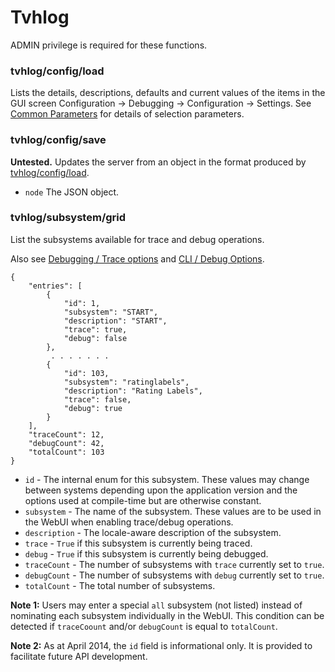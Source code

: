 # Tvhlog

ADMIN privilege is required for these functions.

### tvhlog/config/load

Lists the details, descriptions, defaults and current values of the items in the GUI screen Configuration -> Debugging -> Configuration -> Settings. See [Common Parameters](common-parameters.md) for details of selection parameters.

### tvhlog/config/save

**Untested.** Updates the server from an object in the format produced by [tvhlog/config/load](tvhlog.md#tvhlog-config-load).

* `node` The JSON object.

### tvhlog/subsystem/grid

List the subsystems available for trace and debug operations.

Also see [Debugging / Trace options](../../../appendices/debugging.md) and [CLI / Debug Options](../../../appendices/cli-commands.md#debug-options).

```
{
    "entries": [
        {
            "id": 1,
            "subsystem": "START",
            "description": "START",
            "trace": true,
            "debug": false
        },
         . . . . . . .
        {
            "id": 103,
            "subsystem": "ratinglabels",
            "description": "Rating Labels",
            "trace": false,
            "debug": true
        }
    ],
    "traceCount": 12,
    "debugCount": 42,
    "totalCount": 103
}
```

* `id` - The internal enum for this subsystem.  These values may change between systems depending upon the application version and the options used at compile-time but are otherwise constant.
* `subsystem` - The name of the subsystem.  These values are to be used in the WebUI when enabling trace/debug operations.
* `description` - The locale-aware description of the subsystem.
* `trace` - `True` if this subsystem is currently being traced.
* `debug` - `True` if this subsystem is currently being debugged.
* `traceCount` - The number of subsystems with `trace` currently set to `true`.
* `debugCount` - The number of subsystems with `debug` currently set to `true`.
* `totalCount` - The total number of subsystems.

**Note 1:**  Users may enter a special `all` subsystem (not listed) instead of nominating each subsystem individually in the WebUI.  This condition can be detected if `traceCoount` and/or `debugCount` is equal to `totalCount`.

**Note 2:** As at April 2014, the `id` field is informational only.  It is provided to facilitate future API development.
